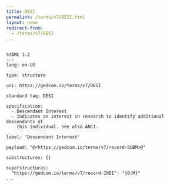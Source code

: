 ```yaml
---
title: DESI
permalink: /terms/v7/DESI.html
layout: none
redirect-from:
  - /terms/v7/DESI
...
```


```

%YAML 1.2
---
lang: en-US

type: structure

uri: https://gedcom.io/terms/v7/DESI

standard tag: DESI

specification:
  - Descendant Interest
  - Indicates an interest in research to identify additional descendants of
    this individual. See also ANCI.

label: 'Descendant Interest'

payload: "@<https://gedcom.io/terms/v7/record-SUBM>@"

substructures: {}

superstructures:
  "https://gedcom.io/terms/v7/record-INDI": "{0:M}"
...

```
